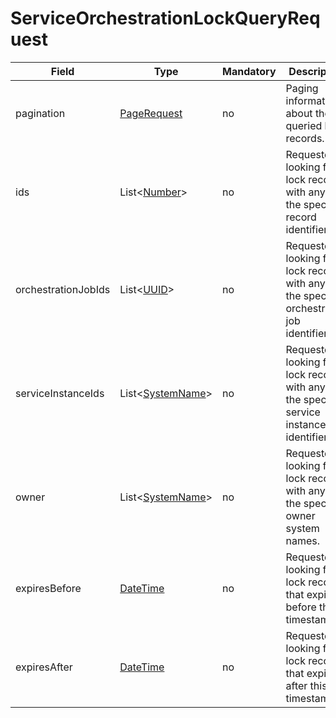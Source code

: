# ServiceOrchestrationLockQueryRequest

Field | Type | Mandatory | Description
--- | --- | --- | ---
pagination | [PageRequest](../data-models/page-request.md) | no | Paging information about the queried lock records.
ids | List<[Number](../primitives.md#number)> | no | Requester is looking for lock records with any of the specified record identifiers.
orchestrationJobIds | List<[UUID](../primitives.md#uuid)> | no | Requester is looking for lock records with any of the specified orchestration job identifiers.
serviceInstanceIds | List<[SystemName](../primitives.md#systemname)> | no | Requester is looking for lock records with any of the specified service instance identifiers.
owner | List<[SystemName](../primitives.md#systemname)> | no | Requester is looking for lock records with any of the specified owner system names.
expiresBefore | [DateTime](../primitives.md#datetime) | no |  Requester is looking for lock records that expires before this timestamp.
expiresAfter | [DateTime](../primitives.md#datetime) | no |  Requester is looking for lock records that expires after this timestamp.